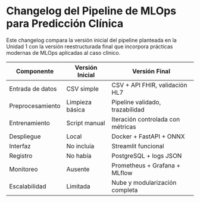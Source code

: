 # Changelog del Pipeline de MLOps para Predicción Clínica

Este changelog compara la versión inicial del pipeline planteada en la Unidad 1 con la versión reestructurada final que incorpora prácticas modernas de MLOps aplicadas al caso clínico.

| Componente           | Versión Inicial          | Versión Final                               |
|----------------------|---------------------------|---------------------------------------------|
| Entrada de datos     | CSV simple                | CSV + API FHIR, validación HL7              |
| Preprocesamiento     | Limpieza básica           | Pipeline validado, trazabilidad             |
| Entrenamiento        | Script manual             | Iteración controlada con métricas           |
| Despliegue           | Local                     | Docker + FastAPI + ONNX                     |
| Interfaz             | No incluía                | Streamlit funcional                         |
| Registro             | No había                  | PostgreSQL + logs JSON                      |
| Monitoreo            | Ausente                   | Prometheus + Grafana + MLflow               |
| Escalabilidad        | Limitada                  | Nube y modularización completa              |